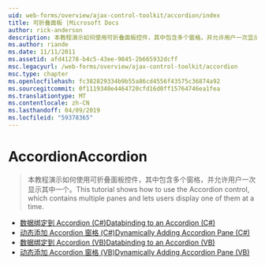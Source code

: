```yaml
---
uid: web-forms/overview/ajax-control-toolkit/accordion/index
title: 可折叠面板 |Microsoft Docs
author: rick-anderson
description: 本教程演示如何使用可折叠面板控件，其中包含多个窗格，并允许用户一次显示其中一个。
ms.author: riande
ms.date: 11/11/2011
ms.assetid: afd41278-b4c5-43ee-9845-2b665932dcff
msc.legacyurl: /web-forms/overview/ajax-control-toolkit/accordion
msc.type: chapter
ms.openlocfilehash: fc382829334b9b55a86cd4556f43575c36874a92
ms.sourcegitcommit: 0f1119340e4464720cfd16d0ff15764746ea1fea
ms.translationtype: MT
ms.contentlocale: zh-CN
ms.lasthandoff: 04/09/2019
ms.locfileid: "59378365"
---
```

# <a name="accordion"></a><span data-ttu-id="522ae-103">Accordion</span><span class="sxs-lookup"><span data-stu-id="522ae-103">Accordion</span></span>

> <span data-ttu-id="522ae-104">本教程演示如何使用可折叠面板控件，其中包含多个窗格，并允许用户一次显示其中一个。</span><span class="sxs-lookup"><span data-stu-id="522ae-104">This tutorial shows how to use the Accordion control, which contains multiple panes and lets users display one of them at a time.</span></span>


- [<span data-ttu-id="522ae-105">数据绑定到 Accordion (C#)</span><span class="sxs-lookup"><span data-stu-id="522ae-105">Databinding to an Accordion (C#)</span></span>](databinding-to-an-accordion-cs.md)
- [<span data-ttu-id="522ae-106">动态添加 Accordion 窗格 (C#)</span><span class="sxs-lookup"><span data-stu-id="522ae-106">Dynamically Adding Accordion Pane (C#)</span></span>](dynamically-adding-an-accordion-pane-cs.md)
- [<span data-ttu-id="522ae-107">数据绑定到 Accordion (VB)</span><span class="sxs-lookup"><span data-stu-id="522ae-107">Databinding to an Accordion (VB)</span></span>](databinding-to-an-accordion-vb.md)
- [<span data-ttu-id="522ae-108">动态添加 Accordion 窗格 (VB)</span><span class="sxs-lookup"><span data-stu-id="522ae-108">Dynamically Adding Accordion Pane (VB)</span></span>](dynamically-adding-an-accordion-pane-vb.md)

